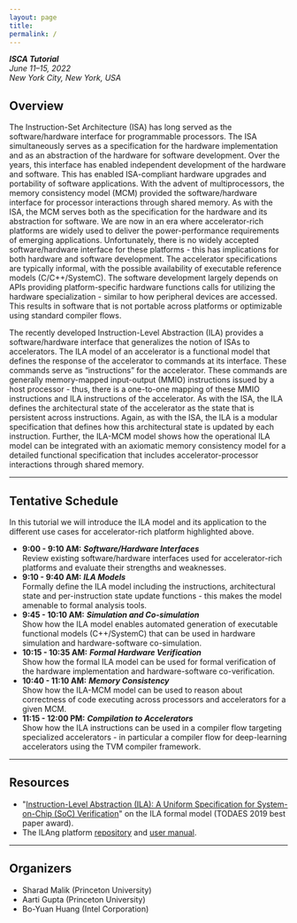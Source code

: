```yaml
---
layout: page
title: 
permalink: /
---
```


***ISCA Tutorial***  
*June 11–15, 2022*  
*New York City, New York, USA*

## Overview

The Instruction-Set Architecture (ISA) has long served as the software/hardware interface for programmable processors.
The ISA simultaneously serves as a specification for the hardware implementation and as an abstraction of the hardware for software development.
Over the years, this interface has enabled independent development of the hardware and software.
This has enabled ISA-compliant hardware upgrades and portability of software applications.
With the advent of multiprocessors, the memory consistency model (MCM) provided the software/hardware interface for processor interactions through shared memory.
As with the ISA, the MCM serves both as the specification for the hardware and its abstraction for software.
We are now in an era where accelerator-rich platforms are widely used to deliver the power-performance requirements of emerging applications.
Unfortunately, there is no widely accepted software/hardware interface for these platforms - this has implications for both hardware and software development.
The accelerator specifications are typically informal, with the possible availability of executable reference models (C/C++/SystemC).
The software development largely depends on APIs providing platform-specific hardware functions calls for utilizing the hardware specialization - similar to how peripheral devices are accessed.
This results in software that is not portable across platforms or optimizable using standard compiler flows.

The recently developed Instruction-Level Abstraction (ILA) provides a software/hardware interface that generalizes the notion of ISAs to accelerators.
The ILA model of an accelerator is a functional model that defines the response of the accelerator to commands at its interface.
These commands serve as “instructions” for the accelerator.
These commands are generally memory-mapped input-output (MMIO) instructions issued by a host processor - thus, there is a one-to-one mapping of these MMIO instructions and ILA instructions of the accelerator.
As with the ISA, the ILA defines the architectural state of the accelerator as the state that is persistent across instructions.
Again, as with the ISA, the ILA is a modular specification that defines how this architectural state is updated by each instruction.
Further, the ILA-MCM model shows how the operational ILA model can be integrated with an axiomatic memory consistency model for a detailed functional specification that includes accelerator-processor interactions through shared memory.

---

## Tentative Schedule

In this tutorial we will introduce the ILA model and its application to the different use cases for accelerator-rich platform highlighted above.

- **9:00 - 9:10 AM:** ***Software/Hardware Interfaces***  
Review existing software/hardware interfaces used for accelerator-rich platforms and evaluate their strengths and weaknesses.
- **9:10 - 9:40 AM:** ***ILA Models***  
Formally define the ILA model including the instructions, architectural state and per-instruction state update functions - this makes the model amenable to formal analysis tools.
- **9:45 - 10:10 AM:** ***Simulation and Co-simulation***  
Show how the ILA model enables automated generation of executable functional models (C++/SystemC) that can be used in hardware simulation and hardware-software co-simulation.
- **10:15 - 10:35 AM:** ***Formal Hardware Verification***  
Show how the formal ILA model can be used for formal verification of the hardware implementation and hardware-software co-verification.
- **10:40 - 11:10 AM:** ***Memory Consistency***  
Show how the ILA-MCM model can be used to reason about correctness of code executing across processors and accelerators for a given MCM.
- **11:15 - 12:00 PM:** ***Compilation to Accelerators***  
Show how the ILA instructions can be used in a compiler flow targeting specialized accelerators - in particular a compiler flow for deep-learning accelerators using the TVM compiler framework.

---

## Resources

- "[Instruction-Level Abstraction (ILA): A Uniform Specification for System-on-Chip (SoC) Verification](https://dl.acm.org/doi/abs/10.1145/3282444)" on the ILA formal model (TODAES 2019 best paper award).
- The ILAng platform [repository](https://github.com/PrincetonUniversity/ILAng) and [user manual](https://bo-yuan-huang.gitbook.io/ilang/).

---

## Organizers

- Sharad Malik (Princeton University)
- Aarti Gupta (Princeton University)
- Bo-Yuan Huang (Intel Corporation)
